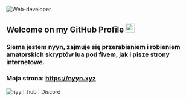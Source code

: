 
![Web-developer](https://media.discordapp.net/attachments/831485010497896449/831937019314962472/banner.png)
    
## Welcome on my GitHub Profile <img src="https://github.com/TheDudeThatCode/TheDudeThatCode/blob/master/Assets/Earth.gif" width="24px">

### Siema jestem nyyn, zajmuje się przerabianiem i robieniem amatorskich skryptów lua pod fivem, jak i pisze strony internetowe.

### Moja strona: https://nyyn.xyz

<a href="https://discord.gg/B3XrsNzZQf">
  <img align="left" alt="nyyn_hub | Discord" src="https://media.discordapp.net/attachments/820372196165550080/832145760820658206/elo_dc.png?width=107&height=18" />
</a>
